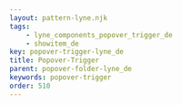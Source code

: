 ```yaml
---
layout: pattern-lyne.njk
tags: 
    - lyne_components_popover_trigger_de
    - showitem_de
key: popover-trigger-lyne_de
title: Popover-Trigger
parent: popover-folder-lyne_de
keywords: popover-trigger
order: 510
---
```

